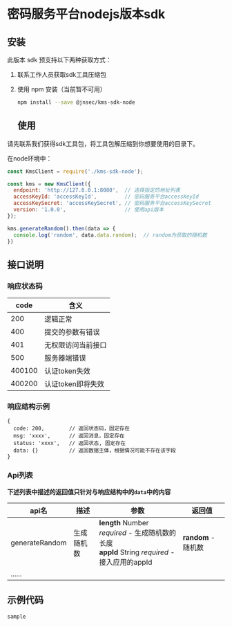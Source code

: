 # 密码服务平台nodejs版本sdk

## 安装

此版本 sdk 预支持以下两种获取方式：

1. 联系工作人员获取sdk工具压缩包
2. 使用 npm 安装（当前暂不可用）
   ```sh
   npm install --save @jnsec/kms-sdk-node
   ```
   
   ## 使用

请先联系我们获得sdk工具包，将工具包解压缩到你想要使用的目录下。

在node环境中：

```javascript
const KmsClient = require('./kms-sdk-node');

const kms = new KmsClient({
  endpoint: 'http://127.0.0.1:8080',  // 选择指定的地址列表
  accessKeyId: 'accessKeyId',         // 密码服务平台accessKeyId
  accessKeySecret: 'accessKeySecret', // 密码服务平台accessKeySecret
  version: '1.0.0',                   // 使用api版本
});

kms.generateRandom().then(data => {
  console.log('random', data.data.random);  // random为获取的随机数
})
```

## 接口说明

### 响应状态码

|code|含义|
|--|--|
|200|逻辑正常|
|400|提交的参数有错误|
|401|无权限访问当前接口|
|500|服务器端错误|
|400100|认证token失效|
|400200|认证token即将失效|

### 响应结构示例

```json5
{
  code: 200,        // 返回状态码，固定存在
  msg: 'xxxx',      // 返回消息，固定存在
  status: 'xxxx',   // 返回状态, 固定存在
  data: {}          // 返回数据主体，根据情况可能不存在该字段
}
```

### Api列表

****下述列表中描述的返回值只针对与响应结构中的`data`中的内容****

|api名|描述|参数|返回值|
|--|--|--|--|
|generateRandom|生成随机数|**length** Number *required* - 生成随机数的长度<br/>**appId** String *required* - 接入应用的appId|**random** - 随机数|
|......||||

## 示例代码

```javascript
sample
```
